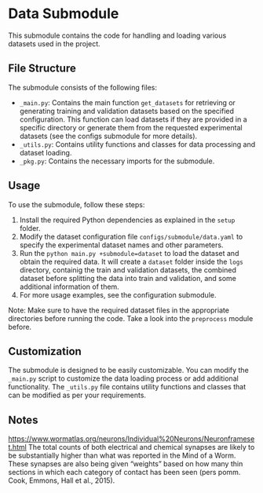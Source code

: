 # Data Submodule

This submodule contains the code for handling and loading various datasets used in the project.

## File Structure

The submodule consists of the following files:

- `_main.py`: Contains the main function `get_datasets` for retrieving or generating training and validation datasets based on the specified configuration. This function can load datasets if they are provided in a specific directory or generate them from the requested experimental datasets (see the configs submodule for more details).
- `_utils.py`: Contains utility functions and classes for data processing and dataset loading.
- `_pkg.py`: Contains the necessary imports for the submodule.

## Usage

To use the submodule, follow these steps:

1. Install the required Python dependencies as explained in the `setup` folder.
2. Modify the dataset configuration file `configs/submodule/data.yaml` to specify the experimental dataset names and other parameters.
3. Run the `python main.py +submodule=dataset` to load the dataset and obtain the required data. It will create a `dataset` folder inside the `logs` directory, containig the train and validation datasets, the combined dataset before splitting the data into train and validation, and some additional information of them.
4. For more usage examples, see the configuration submodule.

Note: Make sure to have the required dataset files in the appropriate directories before running the code. Take a look into the `preprocess` module before.

## Customization

The submodule is designed to be easily customizable. You can modify the `_main.py` script to customize the data loading process or add additional functionality. The `_utils.py` file contains utility functions and classes that can be modified as per your requirements.

## Notes

https://www.wormatlas.org/neurons/Individual%20Neurons/Neuronframeset.html 
The total counts of both electrical and chemical synapses are likely to be substantially higher than what was reported in the Mind of a Worm. These synapses are also being given “weights” based on how many thin sections in which each category of contact has been seen (pers pomm. Cook, Emmons, Hall et al., 2015).